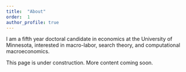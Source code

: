 ```yaml
---
title:  "About"
order:  1
author_profile: true
---
```

I am a fifth year doctoral candidate in economics at the University of
Minnesota, interested in macro-labor, search theory, and computational
macroeconomics.

This page is under construction.  More content coming soon.
